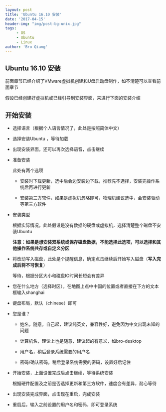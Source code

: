 ```yaml
---
layout: post
title: 'Ubuntu 16.10 安装'
date: '2017-04-15'
header-img: "img/post-bg-unix.jpg"
tags:
     - OS
     - Ubuntu
     - Linux
author: 'Bro Qiang'
---
```


## Ubuntu 16.10 安装

前面章节已经介绍了VMware虚拟机创建和U盘启动盘制作，如不清楚可以查看前面章节

假设已经创建好虚拟机或已经引导到安装界面，来进行下面的安装介绍

## 开始安装

- 选择语言（根据个人语言情况了，此处是按照简体中文）

- 选择安装Ubuntu ，等待加载

- 出现安装界面，还可以再次选择语音，点击继续

- 准备安装

    此处有两个选项
    - 安装时下载更新，选中后会边安装边下载，推荐先不选择，安装完操作系统后再进行更新

    - 安装第三方软件，如果是虚拟机忽略即可，物理机建议选中，会安装驱动等第三方软件

- 安装类型

    根据实际情况，此处假设是没有数据的硬盘或虚拟机，选择清楚整个磁盘不安装Ubuntu

    **注意：如果是想安装双系统或保存磁盘数据，不能选择此选项，可以选择和其他操作系统共存或自定义分区**

- 将改动写入磁盘，此处是个提醒信息，确定点击继续后开始写入磁盘（**写入完成后将不可恢复**）

    等待，根据分区大小和磁盘IO时间长短会有差异

- 您在什么地方（选择时区），在地图上点中中国的位置或者直接在下方的文本框输入shanghai

- 键盘布局，默认（chinese）即可

- 您是谁？
    - 姓名，随意，自己起，建议纯英文，兼容性好，避免因为中文出现未知的问题

    - 计算机名，理论上也是随意，建议起的有意义，如bro-desktop

    - 用户名，稍后登录系统需要的用户名

    - 密码/确认密码，稍后登录系统需要的密码，设置好后记住

- 开始安装，上面设置完成后点击继续，等待系统安装

    根据硬件配置及之前是否选择更新和第三方软件，速度会有差异，耐心等待

- 出现安装完成界面，点击现在重启，完成安装

- 重启后，输入之前设置的用户名和密码，即可登录系统

